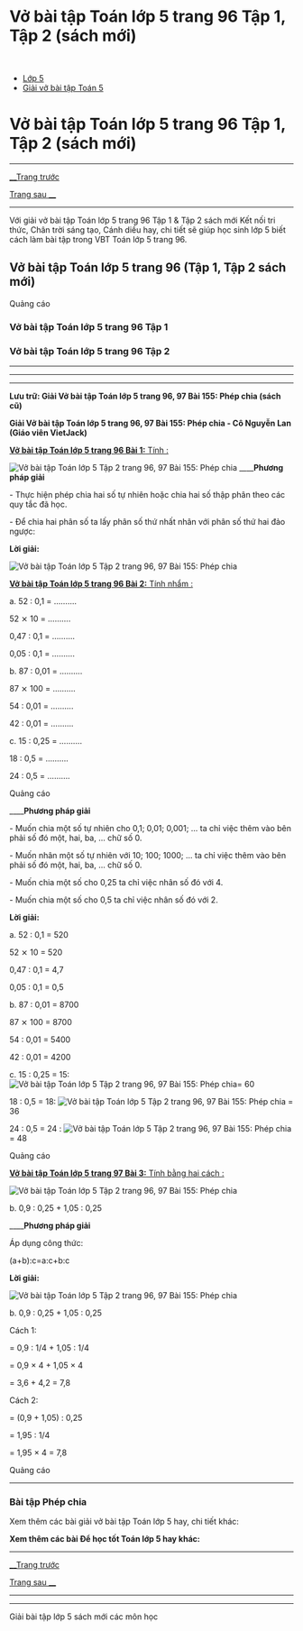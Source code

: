 # Vở bài tập Toán lớp 5 trang 96 Tập 1, Tập 2 (sách mới)

﻿

  * [Lớp 5](https://vietjack.com/series/lop-5.jsp)
  * [Giải vở bài tập Toán 5](https://vietjack.com/giai-vo-bai-tap-toan-5/index.jsp)



# Vở bài tập Toán lớp 5 trang 96 Tập 1, Tập 2 (sách mới)

* * *

[__Trang trước](https://vietjack.com/giai-vo-bai-tap-toan-5/bai-154-luyen-tap.jsp)

[Trang sau __](https://vietjack.com/giai-vo-bai-tap-toan-5/bai-156-luyen-tap.jsp)

* * *

Với giải vở bài tập Toán lớp 5 trang 96 Tập 1 & Tập 2 sách mới Kết nối tri thức, Chân trời sáng tạo, Cánh diều hay, chi tiết sẽ giúp học sinh lớp 5 biết cách làm bài tập trong VBT Toán lớp 5 trang 96.

## Vở bài tập Toán lớp 5 trang 96 (Tập 1, Tập 2 sách mới)

Quảng cáo

### Vở bài tập Toán lớp 5 trang 96 Tập 1

### Vở bài tập Toán lớp 5 trang 96 Tập 2

* * *

* * *

* * *

**Lưu trữ: Giải Vở bài tập Toán lớp 5 trang 96, 97 Bài 155: Phép chia (sách cũ)**

**Giải Vở bài tập Toán lớp 5 trang 96, 97 Bài 155: Phép chia - Cô Nguyễn Lan (Giáo viên VietJack)**

[**Vở bài tập Toán lớp 5 trang 96 Bài 1:** Tính : ](https://vietjack.com/giai-vo-bai-tap-toan-5/bai-1-trang-96-vbt-toan-5-tap-2.jsp)

![Vở bài tập Toán lớp 5 Tập 2 trang 96, 97 Bài 155: Phép chia](https://vietjack.com/giai-vo-bai-tap-toan-5/images/bai-1-trang-96-vbt-toan-5-tap-2.PNG) ____**Phương pháp giải**

\- Thực hiện phép chia hai số tự nhiên hoặc chia hai số thập phân theo các quy tắc đã học.

\- Để chia hai phân số ta lấy phân số thứ nhất nhân với phân số thứ hai đảo ngược:

**Lời giải:**

![Vở bài tập Toán lớp 5 Tập 2 trang 96, 97 Bài 155: Phép chia](https://vietjack.com/giai-vo-bai-tap-toan-5/images/bai-1-trang-96-vbt-toan-5-tap-2-1.PNG)

[**Vở bài tập Toán lớp 5 trang 96 Bài 2:** Tính nhẩm : ](https://vietjack.com/giai-vo-bai-tap-toan-5/bai-2-trang-96-vbt-toan-5-tap-2.jsp)

a. 52 : 0,1 = ……….

52 ⨯ 10 = ……….

0,47 : 0,1 = ……….

0,05 : 0,1 = ……….

b. 87 : 0,01 = ……….

87 ⨯ 100 = ……….

54 : 0,01 = ……….

42 : 0,01 = ……….

c. 15 : 0,25 = ……….

18 : 0,5 = ……….

24 : 0,5 = ……….

Quảng cáo

____**Phương pháp giải**

\- Muốn chia một số tự nhiên cho 0,1; 0,01; 0,001; ... ta chỉ việc thêm vào bên phải số đó một, hai, ba, ... chữ số 0.

\- Muốn nhân một số tự nhiên với 10; 100; 1000; ... ta chỉ việc thêm vào bên phải số đó một, hai, ba, ... chữ số 0.

\- Muốn chia một số cho 0,25 ta chỉ việc nhân số đó với 4.

\- Muốn chia một số cho 0,5 ta chỉ việc nhân số đó với 2.

**Lời giải:**

a. 52 : 0,1 = 520

52 ⨯ 10 = 520

0,47 : 0,1 = 4,7

0,05 : 0,1 = 0,5

b. 87 : 0,01 = 8700

87 ⨯ 100 = 8700

54 : 0,01 = 5400

42 : 0,01 = 4200

c. 15 : 0,25 = 15: ![Vở bài tập Toán lớp 5 Tập 2 trang 96, 97 Bài 155: Phép chia](https://vietjack.com/giai-vo-bai-tap-toan-5/images/bai-2-trang-96-vbt-toan-5-tap-2.PNG)= 60

18 : 0,5 = 18: ![Vở bài tập Toán lớp 5 Tập 2 trang 96, 97 Bài 155: Phép chia](https://vietjack.com/giai-vo-bai-tap-toan-5/images/bai-2-trang-96-vbt-toan-5-tap-2-1.PNG) = 36

24 : 0,5 = 24 : ![Vở bài tập Toán lớp 5 Tập 2 trang 96, 97 Bài 155: Phép chia](https://vietjack.com/giai-vo-bai-tap-toan-5/images/bai-2-trang-96-vbt-toan-5-tap-2-1.PNG) = 48

Quảng cáo

[**Vở bài tập Toán lớp 5 trang 97 Bài 3:** Tính bằng hai cách : ](https://vietjack.com/giai-vo-bai-tap-toan-5/bai-3-trang-97-vbt-toan-5-tap-2.jsp)

![Vở bài tập Toán lớp 5 Tập 2 trang 96, 97 Bài 155: Phép chia](https://vietjack.com/giai-vo-bai-tap-toan-5/images/bai-3-trang-97-vbt-toan-5-tap-2.PNG)

b. 0,9 : 0,25 + 1,05 : 0,25

____**Phương pháp giải**

Áp dụng công thức:

(a+b):c=a:c+b:c

**Lời giải:**

![Vở bài tập Toán lớp 5 Tập 2 trang 96, 97 Bài 155: Phép chia](https://vietjack.com/giai-vo-bai-tap-toan-5/images/bai-3-trang-97-vbt-toan-5-tap-2-1.PNG)

b. 0,9 : 0,25 + 1,05 : 0,25

Cách 1:

= 0,9 : 1/4 + 1,05 : 1/4

= 0,9 × 4 + 1,05 × 4

= 3,6 + 4,2 = 7,8

Cách 2:

= (0,9 + 1,05) : 0,25 

= 1,95 : 1/4 

= 1,95 × 4 = 7,8

Quảng cáo

* * *

### **Bài tập Phép chia**

Xem thêm các bài giải vở bài tập Toán lớp 5 hay, chi tiết khác:

**Xem thêm các bài Để học tốt Toán lớp 5 hay khác:**

* * *

[__Trang trước](https://vietjack.com/giai-vo-bai-tap-toan-5/bai-154-luyen-tap.jsp)

[Trang sau __](https://vietjack.com/giai-vo-bai-tap-toan-5/bai-156-luyen-tap.jsp)

* * *

* * *

Giải bài tập lớp 5 sách mới các môn học
